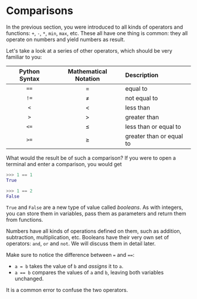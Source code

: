 # Comparisons

In the previous section, you were introduced to all kinds of operators and functions: `+`, `-`, `*`, `min`, `max`, etc.
These all have one thing is common: they all operate on numbers and yield numbers as result.

Let's take a look at a series of other operators, which should be very familiar to you:

| Python Syntax | Mathematical Notation | Description |
| :-----------: | :-------------------: | :---------- |
| `==` | $=$ | equal to |
| `!=` | $\neq$ | not equal to |
| `<`  | $<$ | less than |
| `>`  | $>$ | greater than |
| `<=` | $\leq$ | less than or equal to |
| `>=` | $\geq$ | greater than or equal to |

What would the result be of such a comparison?
If you were to open a terminal and enter a comparison, you would get

```python
>>> 1 == 1
True

>>> 1 == 2
False
```

`True` and `False` are a new type of value called *booleans*.
As with integers, you can store them in variables, pass them as parameters and return them from functions.

Numbers have all kinds of operations defined on them, such as addition, subtraction, multiplication, etc.
Booleans have their very own set of operators: `and`, `or` and `not`.
We will discuss them in detail later.

Make sure to notice the difference between `=` and `==`:

* `a = b` takes the value of `b` and *assigns* it to `a`.
* `a == b` compares the values of `a` and `b`, leaving both variables unchanged.

It is a common error to confuse the two operators.
